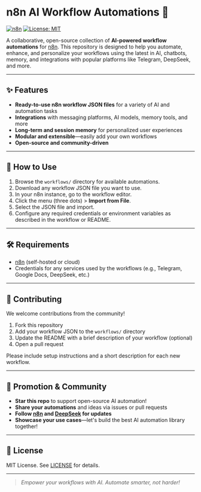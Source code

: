 # n8n AI Workflow Automations 🚀

[![n8n](https://img.shields.io/badge/built%20for-n8n-2087c3?logo=n8n&logoColor=white)](https://n8n.io/) [![License: MIT](https://img.shields.io/badge/License-MIT-yellow.svg)](LICENSE)

A collaborative, open-source collection of **AI-powered workflow automations** for [n8n](https://n8n.io/). This repository is designed to help you automate, enhance, and personalize your workflows using the latest in AI, chatbots, memory, and integrations with popular platforms like Telegram, DeepSeek, and more.

---

## ✨ Features
- **Ready-to-use n8n workflow JSON files** for a variety of AI and automation tasks
- **Integrations** with messaging platforms, AI models, memory tools, and more
- **Long-term and session memory** for personalized user experiences
- **Modular and extensible**—easily add your own workflows
- **Open-source and community-driven**

---

## 📂 How to Use
1. Browse the `workflows/` directory for available automations.
2. Download any workflow JSON file you want to use.
3. In your n8n instance, go to the workflow editor.
4. Click the menu (three dots) > **Import from File**.
5. Select the JSON file and import.
6. Configure any required credentials or environment variables as described in the workflow or README.

---

## 🛠️ Requirements
- [n8n](https://n8n.io/) (self-hosted or cloud)
- Credentials for any services used by the workflows (e.g., Telegram, Google Docs, DeepSeek, etc.)

---

## 🤝 Contributing
We welcome contributions from the community!

1. Fork this repository
2. Add your workflow JSON to the `workflows/` directory
3. Update the README with a brief description of your workflow (optional)
4. Open a pull request

Please include setup instructions and a short description for each new workflow.

---

## 📣 Promotion & Community
- **Star this repo** to support open-source AI automation!
- **Share your automations** and ideas via issues or pull requests
- **Follow [n8n](https://twitter.com/n8n_io) and [DeepSeek](https://twitter.com/DeepSeek_AI) for updates**
- **Showcase your use cases**—let's build the best AI automation library together!

---

## 📄 License
MIT License. See [LICENSE](LICENSE) for details.

---

> _Empower your workflows with AI. Automate smarter, not harder!_ 
